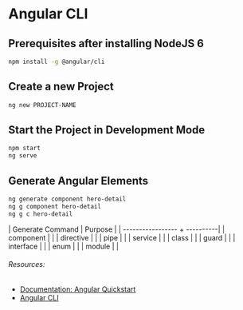 # Angular CLI

## Prerequisites after installing NodeJS 6
```sh
npm install -g @angular/cli
```

## Create a new Project
```sh
ng new PROJECT-NAME
```

## Start the Project in Development Mode
```sh
npm start
ng serve
```

## Generate Angular Elements
```sh
ng generate component hero-detail
ng g component hero-detail
ng g c hero-detail
```
| Generate Command  | Purpose 	|
| ----------------- + ----------|
| component			| 			|
| directive			|			|
| pipe				|			|
| service  			|			|
| class				|			|
| guard				|			|
| interface			|			|
| enum				|			|
| module			|			|

###### Resources:
- [Documentation: Angular Quickstart](https://angular.io/guide/quickstart)
- [Angular CLI](https://github.com/angular/angular-cli)